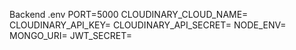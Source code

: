 Backend .env
PORT=5000
CLOUDINARY_CLOUD_NAME=
CLOUDINARY_API_KEY=
CLOUDINARY_API_SECRET=
NODE_ENV=
MONGO_URI=
JWT_SECRET=


